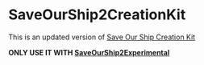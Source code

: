 # SaveOurShip2CreationKit

This is an updated version of [Save Our Ship Creation Kit](https://steamcommunity.com/sharedfiles/filedetails/?id=2105531392)

**ONLY USE IT WITH [SaveOurShip2Experimental](https://github.com/SonicTHI/SaveOurShip2Experimental)**
